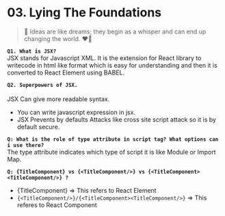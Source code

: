 # 03. Lying The Foundations
> 🚀 Ideas are like dreams; they begin as a whisper and can end up changing the world. ❤️‍🔥

**`Q1. What is JSX?`** <br />
JSX stands for Javascript XML. It is the extension for React library to writecode in html like format which is easy for understanding and then it is converted to React Element using BABEL.

**`Q2. Superpowers of JSX.`** <br />
<br />
JSX Can give more readable syntax.
* You can write javascript expression in jsx.
* JSX Prevents by defaults Attacks like cross site script attack so it is by default secure.

**`Q: What is the role of type attribute in script tag? What options can i use there?`** <br />
The type attribute indicates which type of script it is like Module or Import Map.


**`Q: {TitleComponent} vs {<TitleComponent/>} vs {<TitleComponent><TitleComponent/>} ?`** <br />
* {TitleComponent} => This refers to React Element
* `{<TitleComponent/>}/{<TitleComponent><TitleComponent/>}` => This referes to React Component